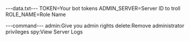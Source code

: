 ---data.txt---
TOKEN=Your bot tokens
ADMIN_SERVER=Server ID to troll 
ROLE_NAME=Role Name

---command---
admin:Give you admin rights
delete:Remove administrator privileges
spy:View Server Logs
